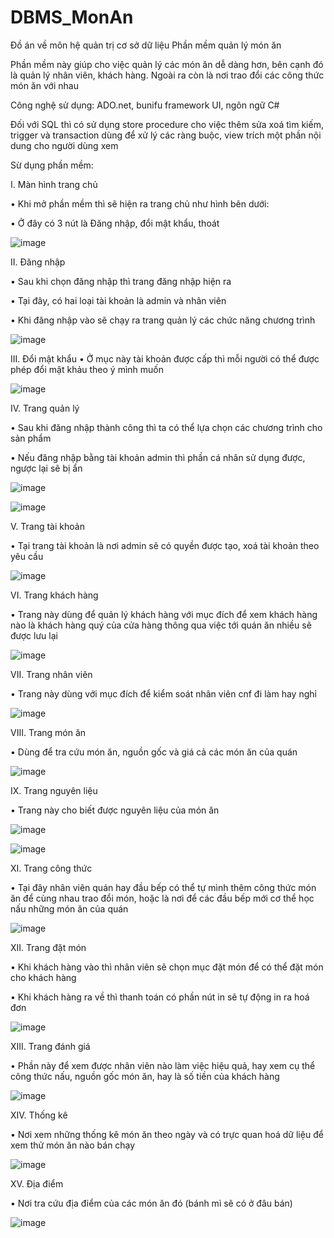 # DBMS_MonAn

Đồ án về môn hệ quản trị cơ sở dữ liệu																							 		Phần mềm quản lý món ăn

Phần mềm này giúp cho việc quản lý các món ăn dễ dàng hơn, bên cạnh đó là quản lý nhân viên, khách hàng. Ngoài ra còn là nơi trao đổi các công thức món ăn với nhau

Công nghệ sử dụng: ADO.net, bunifu framework UI, ngôn ngữ C#

Đối với SQL thì có sử dụng store procedure cho việc thêm sửa xoá tìm kiếm, trigger và transaction dùng để xử lý các ràng buộc, view trích một phần nội dung cho người dùng xem

Sừ dụng phần mềm:

I.	Màn hình trang chủ

•	Khi mở phần mềm thì sẽ hiện ra trang chủ như hình bên dưới:

•	Ở đây có 3 nút là Đăng nhập, đổi mật khẩu, thoát

![image](https://user-images.githubusercontent.com/44945415/144164844-102c9a5c-c807-4b3f-8e32-7ec3149f9a46.png)

II.	Đăng nhập

•	Sau khi chọn đăng nhập thì trang đăng nhập hiện ra

•	Tại đây, có hai loại tài khoản là admin và nhân viên

•	Khi đăng nhập vào sẽ chạy ra trang quản lý các chức năng chương trình

![image](https://user-images.githubusercontent.com/44945415/144164935-71cf9202-7af0-474e-90b0-741c555d2cb3.png)

III.	Đổi mật khẩu
•	Ở mục này tài khoản được cấp thì mỗi người có thể được phép đổi mật khảu theo ý mình muốn

![image](https://user-images.githubusercontent.com/44945415/144164969-66374819-60a4-4dd7-9956-51167f89e228.png)

IV.	Trang quản lý

•	Sau khi đăng nhập thành công thì ta có thể lựa chọn các chương trình cho sản phẩm

•	Nếu đăng nhập bằng tài khoản admin thì phần cá nhân sử dụng được, ngược lại sẽ bị ẩn

![image](https://user-images.githubusercontent.com/44945415/144165266-8d758367-12f2-4c89-bb77-f59906fdb767.png)

![image](https://user-images.githubusercontent.com/44945415/144165288-013af9d1-79a9-421f-8638-32ed94d0de21.png)

V.	Trang tài khoản

•	Tại trang tài khoản là nơi admin sẽ có quyền được tạo, xoá tài khoản theo yêu cầu

![image](https://user-images.githubusercontent.com/44945415/144165346-2941d1fd-719c-4932-a9c8-4bd0767c8671.png)

VI.	Trang khách hàng

•	Trang này dùng để quản lý khách hàng với mục đích để xem khách hàng nào là khách hàng quý của cửa hàng thông qua việc tới quán ăn nhiều sẽ được lưu lại 

![image](https://user-images.githubusercontent.com/44945415/144165362-b8fcad60-29b7-481f-92c4-365ededf7b1a.png)

VII.	Trang nhân viên

•	Trang này dùng với mục đích để kiểm soát nhân viên cnf đi làm hay nghỉ

![image](https://user-images.githubusercontent.com/44945415/144165390-91fc3561-b26b-4080-945f-799a924bea4c.png)

VIII.	Trang món ăn

•	Dùng để tra cứu món ăn, nguồn gốc và giá cả các món ăn của quán

![image](https://user-images.githubusercontent.com/44945415/144165411-a50f565f-a70c-41c9-9d71-6351e419278f.png)

IX.	Trang nguyên liệu

•	Trang này cho biết được nguyên liệu của món ăn

![image](https://user-images.githubusercontent.com/44945415/144165428-f0ac9bfd-412b-4166-ba1e-562ec99f391b.png)

![image](https://user-images.githubusercontent.com/44945415/144165439-b850ff0b-4fb3-4894-8fa8-913d7169a4c5.png)

XI.	Trang công thức

•	Tại đây nhân viên quán hay đầu bếp có thể tự mình thêm công thức món ăn để cùng nhau trao đổi món, hoặc là nơi để các đầu bếp mới cơ thể học nấu những món ăn của quán

![image](https://user-images.githubusercontent.com/44945415/144165462-ea8deb47-d385-471e-84ef-ddc1571c1935.png)

XII.	Trang đặt món

•	Khi khách hàng vào thì nhân viên sẽ chọn mục đặt món để có thể đặt món cho khách hàng

•	Khi khách hàng ra về thì thanh toán có phần nút in sẽ tự động in ra hoá đơn

![image](https://user-images.githubusercontent.com/44945415/144165505-7d1129d3-1c15-44c1-9a62-5599893d939e.png)

XIII.	Trang đánh giá

•	Phần này để xem được nhân viên nào làm việc hiệu quả, hay xem cụ thể công thức nấu, nguồn gốc món ăn, hay là số tiền của khách hàng

![image](https://user-images.githubusercontent.com/44945415/144165529-5e60cf17-4591-4ec8-a059-03a87d6ab178.png)

XIV.	Thống kê

•	Nơi xem những thống kê món ăn theo ngày và có trực quan hoá dữ liệu để xem thử món ăn nào bán chạy

![image](https://user-images.githubusercontent.com/44945415/144165552-4ca6f4e3-8fe6-41b5-9930-145b50f64e3a.png)

XV.	Địa điểm

•	Nơi tra cứu địa điểm của các món ăn đó (bánh mì sẽ có ở đâu bán)

![image](https://user-images.githubusercontent.com/44945415/144165581-3b10692c-e3e9-40ab-aa5b-94a4d4ba9a1d.png)









